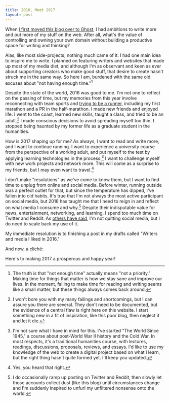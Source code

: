 ```yaml
---
title: 2016, Meet 2017
layout: post
---
```


When [I first moved this blog over to Ghost](http://blog.trentgill.ca/back-to-basics-blogging-with-ghost-and-known/), I had ambitions to write more and put more of my stuff on the web. After all, what's the value of controlling and owning your own domain without building a productive space for writing and thinking?

Alas, like most side-projects, nothing much came of it. I had one main idea to inspire me to write. I planned on featuring writers and websites that made up most of my media diet, and although I'm as observant and keen as ever about supporting creators who make good stuff, that desire to create hasn't struck me in the same way. So here I am, burdened with the same old excuses about "not having enough time."[^1]

Despite the state of the world, 2016 was good to me. I'm not one to reflect on the passing of time, but my memories from this year involve reconnecting with team sports and [trying to be a runner](https://www.strava.com/athletes/10168929), including my first marathon and a PR in the half-marathon. I made new friends and enjoyed life. I went to the coast, learned new skills, taught a class, and tried to be an adult.[^2] I made conscious decisions to avoid spreading myself too thin. I stopped being haunted by my former life as a graduate student in the humanities.

How is 2017 shaping up for me? As always, I want to read and write more, and I want to continue running. I want to experience a university course from the perspective of a working adult, and put myself to the test by applying learning technologies in the process.[^3] I want to challenge myself with new work projects and network more. This will come as a surprise to my friends, but I may even want to travel.[^4]

I don't make "resolutions" as we've come to know them, but I want to find time to unplug from online and social media. Before winter, running outside was a perfect outlet for that, but since the temperature has dipped, I've fallen into old habits. It's true that I'm not always the most active participant on social media, but 2016 has taught me that I need to reign in and reflect on what media I consume and why.[^5] Despite their indisputable value for news, entertainment, networking, and learning, I spend too much time on Twitter and Reddit. As [others have said](http://clintlalonde.net/2017/01/09/i-am-not-quitting-social-media/), I'm not quitting social media, but I do need to scale back my use of it.

My immediate resolution is to finishing a post in my drafts called "Writers and media I liked in 2016."

And now, a cliché:

Here's to making 2017 a prosperous and happy year!

[^1]: The truth is that "not enough time" actually means "not a priority." Making time for things that matter is how we stay sane and improve our lives. In the moment, failing to make time for reading and writing seems like a small matter, but these things always comes back around.

[^2]: I won't bore you with my many failings and shortcomings, but I can assure you there are several. They don't need to be documented, but the evidence of a central flaw is right here on this website. I start something new in a fit of inspiration, like this poor blog, then neglect it and let it die.

[^3]: I'm not sure what I have in mind for this. I've started "The World Since 1945," a course about post-World War II history and the Cold War. In most respects, it's a traditional humanities course, with lectures, readings, discussions, proposals, reviews, and essays. I'd like to use my knowledge of the web to create a digital project based on what I learn, but the right thing hasn't quite formed yet. I'll keep you updated.

[^4]: Yes, you heard that right.

[^5]: I do occasionally ramp up posting on Twitter and Reddit, then slowly let those accounts collect dust (like this blog) until circumstances change and I'm suddenly inspired to unfurl my unfiltered nonsense onto the world.
